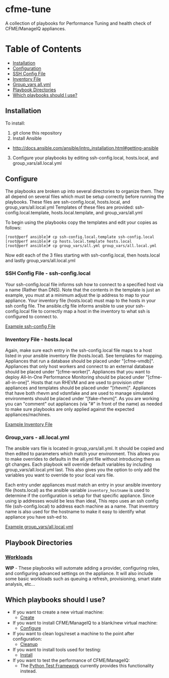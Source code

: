 # cfme-tune

A collection of playbooks for Performance Tuning and health check of CFME/ManageIQ appliances.

**Table of Contents**
========
- [Installation](#installation)
- [Configuration](#configure)
 - [SSH Config File](#ssh-config-file---ssh-configlocal)
 - [Inventory File](#inventory-file---hostslocal)
 - [Group_vars all.yml](#group_vars---alllocalyml)
- [Playbook Directories](#playbook-directories)
- [Which playbooks should I use?](#which-playbooks-should-i-use)


## Installation
To install:  
1. git clone this repository  
2. Install Ansible  
  * http://docs.ansible.com/ansible/intro_installation.html#getting-ansible
3. Configure your playbooks by editing ssh-config.local, hosts.local, and group_vars/all.local.yml

## Configure
The playbooks are broken up into several directories to organize them.  They all depend on several files which must be setup correctly before running the playbooks.  These files are ssh-config.local, hosts.local, and group_vars/all.local.yml  Templates of these files are provided: ssh-config.local.template, hosts.local.template, and group_vars/all.yml

To begin using the playbooks copy the templates and edit your copies as follows:

```
[root@perf ansible]# cp ssh-config.local.template ssh-config.local
[root@perf ansible]# cp hosts.local.template hosts.local
[root@perf ansible]# cp group_vars/all.yml group_vars/all.local.yml
```

Now edit each of the 3 files starting with ssh-config.local, then hosts.local and lastly group_vars/all.local.yml

### SSH Config File - ssh-config.local

Your ssh-config.local file informs ssh how to connect to a specified host via a name (Rather than DNS).  Note that the contents in the template is just an example, you must at a minimum adjust the ip address to map to your appliance. Your inventory file (hosts.local) must map to the hosts in your ssh config file.  The ansible.cfg file informs ansible to use your ssh-config.local file to correctly map a host in the inventory to what ssh is configured to connect to.

[Example ssh-config File](ssh-config.local.template)

### Inventory File - hosts.local

Again, make sure each entry in the ssh-config.local file maps to a host listed in your ansible inventory file (hosts.local).  See templates for mapping.  Appliances that run a database should be placed under "[cfme-vmdb]".  Appliances that only host workers and connect to an external database should be placed under "[cfme-worker]".  Appliances that you want to deploy All-In-One Performance Monitoring should be placed under "[cfme-all-in-one]".  Hosts that run RHEVM and are used to provision other appliances and templates should be placed under "[rhevm]".  Appliances that have both rhevm and vdsmfake and are used to manage simulated environments should be placed under "[fake-rhevm]".  As you are working you can "comment" out appliances (via "#" in front of the name) as needed to make sure playbooks are only applied against the expected appliances/machines.

[Example Inventory File](hosts.local.template)

### Group_vars - all.local.yml

The ansible vars file is located in group_vars/all.yml.  It should be copied and then edited to parameters which match your environment.  This allows you to make overrides to defaults in the all.yml file without introducing them as git changes.  Each playbook will override default variables by including group_vars/all.local.yml last.  This also gives you the option to only add the variables you want to override to your local vars file.

Each entry under appliances must match an entry in your ansible inventory file (hosts.local) as the ansible variable `inventory_hostname` is used to determine if the configuration is setup for that specific appliance.  Since using ip addresses would be less than ideal, This repo uses an ssh config file (ssh-config.local) to address each machine as a name.  That inventory name is also used for the hostname to make it easy to identify what appliance you have ssh-ed to.

[Example group_vars/all.local.yml](group_vars/all.yml)


## Playbook Directories

### [Workloads](workloads/)

**WIP** - These playbooks will automate adding a provider, configuring roles, and configuring advanced settings on the appliance.  It will also include some basic workloads such as queuing a refresh, provisioning, smart state analysis, etc...


## Which playbooks should I use?

* If you want to create a new virtual machine:
  * [Create](create/)
* If you want to install CFME/ManageIQ to a blank/new virtual machine:
  * [Configure](configure/)
* If you want to clean logs/reset a machine to the point after configuration:
  * [Cleanup](cleanup/)
* If you want to install tools used for testing:
  * [Install](install/)
* If you want to test the performance of CFME/ManageIQ:
  * The [Python Test Framework](../cfme-performance/) currently provides this functionality instead.

